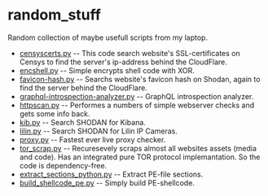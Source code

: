 # random_stuff
Random collection of maybe usefull scripts from my laptop.


* [censyscerts.py](https://github.com/d34db33f-1007/random_stuff/blob/main/censyscerts.py) -- This code search website's SSL-certificates on Censys to find the server's ip-address behind the CloudFlare.
* [encshell.py](https://github.com/d34db33f-1007/random_stuff/blob/main/encshell.py) -- Simple encrypts shell code with XOR.
* [favicon-hash.py](https://github.com/d34db33f-1007/random_stuff/blob/main/favicon-hash.py) -- Searchs website's favicon hash on Shodan, again to find the server behind the CloudFlare.
* [graphql-introspection-analyzer.py](https://github.com/d34db33f-1007/random_stuff/blob/main/graphql-introspection-analyzer.py) -- GraphQL introspection analyzer.
* [httpscan.py](https://github.com/d34db33f-1007/random_stuff/blob/main/httpscan.py) -- Performes a numbers of simple webserver checks and gets some info back.
* [kib.py](https://github.com/d34db33f-1007/random_stuff/blob/main/kib.py) -- Search SHODAN for Kibana.
* [lilin.py](https://github.com/d34db33f-1007/random_stuff/blob/main/liln.py) -- Search SHODAN for Lilin IP Cameras.
* [proxy.py](https://github.com/d34db33f-1007/random_stuff/blob/main/proxy.py) -- Fastest ever live proxy checker.
* [tor_scrap.py](https://github.com/d34db33f-1007/random_stuff/blob/main/tor_scrap.py) -- Recuresevely scraps almost all websites assets (media and code). Has an integrated pure TOR protocol implemantation. So the code is dependency-free. 
* [extract_sections_python.py](https://github.com/d34db33f-1007/random_stuff/blob/main/extract_sections_python.py) -- Extract PE-file sections.
* [build_shellcode_pe.py](https://github.com/d34db33f-1007/random_stuff/blob/main/build_shellcode_pe.py) -- Simply build PE-shellcode.

